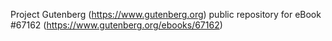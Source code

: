 Project Gutenberg (https://www.gutenberg.org) public repository for
eBook #67162 (https://www.gutenberg.org/ebooks/67162)
